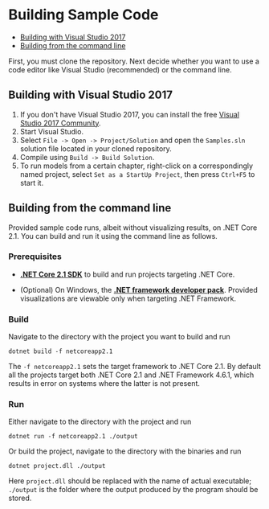 # Building Sample Code

- [Building with Visual Studio 2017](#building-with-visual-studio-2017)
- [Building from the command line](#building-from-the-command-line)

First, you must clone the repository.
Next decide whether you want to use a code editor like Visual Studio (recommended) or the command line.


## Building with Visual Studio 2017

1. If you don't have Visual Studio 2017, you can install the free [Visual Studio 2017 Community](https://visualstudio.microsoft.com/vs/community/).
1. Start Visual Studio.
1. Select `File -> Open -> Project/Solution` and open the `Samples.sln` solution file located in your cloned repository.
1. Compile using `Build -> Build Solution`.
1. To run models from a certain chapter, right-click on a correspondingly named project, select `Set as a StartUp Project`, then press `Ctrl+F5` to start it.

## Building from the command line

Provided sample code runs, albeit without visualizing results, on .NET Core 2.1. You can build and run it using the command line as follows.

### Prerequisites

* **[.NET Core 2.1 SDK](https://www.microsoft.com/net/download/)** to build and run projects targeting .NET Core.

* (Optional) On Windows, the **[.NET framework developer pack](https://www.microsoft.com/net/download)**. Provided visualizations are viewable only when targeting .NET Framework.

### Build 

Navigate to the directory with the project you want to build and run

```
dotnet build -f netcoreapp2.1
```
The `-f netcoreapp2.1` sets the target framework to .NET Core 2.1. By default all the projects target both .NET Core 2.1 and .NET Framework 4.6.1, which results in error on systems where the latter is not present.

### Run

Either navigate to the directory with the project and run

```
dotnet run -f netcoreapp2.1 ./output
```
Or build the project, navigate to the directory with the binaries and run
```
dotnet project.dll ./output
```
Here `project.dll` should be replaced with the name of actual executable; `./output` is the folder where the output produced by the program should be stored.